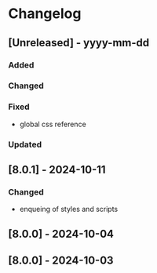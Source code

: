 # Changelog
## [Unreleased] - yyyy-mm-dd

### Added

### Changed

### Fixed
- global css reference

### Updated

## [8.0.1] - 2024-10-11


### Changed
- enqueing of styles and scripts

## [8.0.0] - 2024-10-04


## [8.0.0] - 2024-10-03
